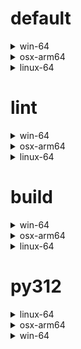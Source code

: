 # default

<details>
<summary>win-64</summary>

| Dependency | Before | After | Explicit | Package |
| - | - | - | - | - |
|ordered_enum|0.0.8|0.0.9|true|conda|
|pydantic|2.7.1|2.7.4|true|conda|
|pytest|8.2.1|8.2.2|true|conda|
|ca-certificates|2024.2.2|2024.6.2|false|conda|
|libsqlite|3.45.3|3.46.0|false|conda|
|libzlib|1.2.13|1.3.1|false|conda|
|packaging|24.0|24.1|false|conda|
|typing-extensions|4.11.0|4.12.2|false|conda|
|typing_extensions|4.11.0|4.12.2|false|conda|
|vc14_runtime|14.38.33135|14.40.33810|false|conda|
|vs2015_runtime|14.38.33135|14.40.33810|false|conda|
|zipp|3.17.0|3.19.2|false|conda|
|openssl|3.3.0|3.3.1|false|conda|
|pydantic-core|2.18.2|2.18.4|false|conda|
|vc|ha32ba9b_20|h8a93ad2_20|false|conda|

</details>

<details>
<summary>osx-arm64</summary>

| Dependency | Before | After | Explicit | Package |
| - | - | - | - | - |
|ordered_enum|0.0.8|0.0.9|true|conda|
|pydantic|2.7.1|2.7.4|true|conda|
|pytest|8.2.1|8.2.2|true|conda|
|py-rattler|py312h1a1520d_0|py312had01cb0_0|true|conda|
|ca-certificates|2024.2.2|2024.6.2|false|conda|
|libsqlite|3.45.3|3.46.0|false|conda|
|libzlib|1.2.13|1.3.1|false|conda|
|packaging|24.0|24.1|false|conda|
|typing-extensions|4.11.0|4.12.2|false|conda|
|typing_extensions|4.11.0|4.12.2|false|conda|
|zipp|3.17.0|3.19.2|false|conda|
|openssl|3.3.0|3.3.1|false|conda|
|pydantic-core|2.18.2|2.18.4|false|conda|

</details>

<details>
<summary>linux-64</summary>

| Dependency | Before | After | Explicit | Package |
| - | - | - | - | - |
|ordered_enum|0.0.8|0.0.9|true|conda|
|pydantic|2.7.1|2.7.4|true|conda|
|pytest|8.2.1|8.2.2|true|conda|
|ca-certificates|2024.2.2|2024.6.2|false|conda|
|libsqlite|3.45.3|3.46.0|false|conda|
|libzlib|1.2.13|1.3.1|false|conda|
|packaging|24.0|24.1|false|conda|
|typing-extensions|4.11.0|4.12.2|false|conda|
|typing_extensions|4.11.0|4.12.2|false|conda|
|zipp|3.17.0|3.19.2|false|conda|
|openssl|3.3.0|3.3.1|false|conda|
|pydantic-core|2.18.2|2.18.4|false|conda|
|ld_impl_linux-64|hf3520f5_1|hf3520f5_4|false|conda|
|libgcc-ng|h77fa898_7|h77fa898_9|false|conda|
|libgomp|h77fa898_7|h77fa898_9|false|conda|

</details>

# lint

<details>
<summary>win-64</summary>

| Dependency | Before | After | Explicit | Package |
| - | - | - | - | - |
|typos|1.21.0|1.22.7|true|conda|
|ruff|0.4.4|0.4.9|true|conda|
|ca-certificates|2024.2.2|2024.6.2|false|conda|
|filelock|3.14.0|3.15.1|false|conda|
|libsqlite|3.45.3|3.46.0|false|conda|
|libzlib|1.2.13|1.3.1|false|conda|
|nodeenv|1.8.0|1.9.1|false|conda|
|vc14_runtime|14.38.33135|14.40.33810|false|conda|
|vs2015_runtime|14.38.33135|14.40.33810|false|conda|
|openssl|3.3.0|3.3.1|false|conda|
|vc|ha32ba9b_20|h8a93ad2_20|false|conda|

</details>

<details>
<summary>osx-arm64</summary>

| Dependency | Before | After | Explicit | Package |
| - | - | - | - | - |
|typos|1.21.0|1.22.7|true|conda|
|ruff|0.4.4|0.4.9|true|conda|
|ca-certificates|2024.2.2|2024.6.2|false|conda|
|filelock|3.14.0|3.15.1|false|conda|
|libsqlite|3.45.3|3.46.0|false|conda|
|libzlib|1.2.13|1.3.1|false|conda|
|nodeenv|1.8.0|1.9.1|false|conda|
|openssl|3.3.0|3.3.1|false|conda|

</details>

<details>
<summary>linux-64</summary>

| Dependency | Before | After | Explicit | Package |
| - | - | - | - | - |
|typos|1.21.0|1.22.7|true|conda|
|ruff|0.4.4|0.4.9|true|conda|
|ca-certificates|2024.2.2|2024.6.2|false|conda|
|filelock|3.14.0|3.15.1|false|conda|
|libsqlite|3.45.3|3.46.0|false|conda|
|libzlib|1.2.13|1.3.1|false|conda|
|nodeenv|1.8.0|1.9.1|false|conda|
|openssl|3.3.0|3.3.1|false|conda|
|ld_impl_linux-64|hf3520f5_1|hf3520f5_4|false|conda|
|libgcc-ng|h77fa898_7|h77fa898_9|false|conda|
|libgomp|h77fa898_7|h77fa898_9|false|conda|
|libstdcxx-ng|hc0a3c3a_7|hc0a3c3a_9|false|conda|

</details>

# build

<details>
<summary>win-64</summary>

| Dependency | Before | After | Explicit | Package |
| - | - | - | - | - |
|ordered_enum|0.0.8|0.0.9|true|conda|
|pydantic|2.7.1|2.7.4|true|conda|
|ca-certificates|2024.2.2|2024.6.2|false|conda|
|certifi|2024.2.2|2024.6.2|false|conda|
|libsqlite|3.45.3|3.46.0|false|conda|
|libzlib|1.2.13|1.3.1|false|conda|
|more-itertools|10.2.0|10.3.0|false|conda|
|packaging|24.0|24.1|false|conda|
|pkginfo|1.10.0|1.11.1|false|conda|
|typing-extensions|4.11.0|4.12.2|false|conda|
|typing_extensions|4.11.0|4.12.2|false|conda|
|vc14_runtime|14.38.33135|14.40.33810|false|conda|
|vs2015_runtime|14.38.33135|14.40.33810|false|conda|
|zipp|3.17.0|3.19.2|false|conda|
|openssl|3.3.0|3.3.1|false|conda|
|pydantic-core|2.18.2|2.18.4|false|conda|
|requests|2.32.2|2.32.3|false|conda|
|vc|ha32ba9b_20|h8a93ad2_20|false|conda|

</details>

<details>
<summary>osx-arm64</summary>

| Dependency | Before | After | Explicit | Package |
| - | - | - | - | - |
|ordered_enum|0.0.8|0.0.9|true|conda|
|pydantic|2.7.1|2.7.4|true|conda|
|ca-certificates|2024.2.2|2024.6.2|false|conda|
|certifi|2024.2.2|2024.6.2|false|conda|
|libsqlite|3.45.3|3.46.0|false|conda|
|libzlib|1.2.13|1.3.1|false|conda|
|more-itertools|10.2.0|10.3.0|false|conda|
|packaging|24.0|24.1|false|conda|
|pkginfo|1.10.0|1.11.1|false|conda|
|typing-extensions|4.11.0|4.12.2|false|conda|
|typing_extensions|4.11.0|4.12.2|false|conda|
|zipp|3.17.0|3.19.2|false|conda|
|openssl|3.3.0|3.3.1|false|conda|
|pydantic-core|2.18.2|2.18.4|false|conda|
|requests|2.32.2|2.32.3|false|conda|

</details>

<details>
<summary>linux-64</summary>

| Dependency | Before | After | Explicit | Package |
| - | - | - | - | - |
|ordered_enum|0.0.8|0.0.9|true|conda|
|pydantic|2.7.1|2.7.4|true|conda|
|ca-certificates|2024.2.2|2024.6.2|false|conda|
|certifi|2024.2.2|2024.6.2|false|conda|
|libsqlite|3.45.3|3.46.0|false|conda|
|libzlib|1.2.13|1.3.1|false|conda|
|more-itertools|10.2.0|10.3.0|false|conda|
|packaging|24.0|24.1|false|conda|
|pkginfo|1.10.0|1.11.1|false|conda|
|typing-extensions|4.11.0|4.12.2|false|conda|
|typing_extensions|4.11.0|4.12.2|false|conda|
|zipp|3.17.0|3.19.2|false|conda|
|cryptography|42.0.7|42.0.8|false|conda|
|openssl|3.3.0|3.3.1|false|conda|
|pydantic-core|2.18.2|2.18.4|false|conda|
|requests|2.32.2|2.32.3|false|conda|
|ld_impl_linux-64|hf3520f5_1|hf3520f5_4|false|conda|
|libgcc-ng|h77fa898_7|h77fa898_9|false|conda|
|libgomp|h77fa898_7|h77fa898_9|false|conda|
|libstdcxx-ng|hc0a3c3a_7|hc0a3c3a_9|false|conda|

</details>

# py312

<details>
<summary>linux-64</summary>

| Dependency | Before | After | Explicit | Package |
| - | - | - | - | - |
|ordered_enum|0.0.8|0.0.9|true|conda|
|pydantic|2.7.1|2.7.4|true|conda|
|pytest|8.2.1|8.2.2|true|conda|
|ca-certificates|2024.2.2|2024.6.2|false|conda|
|libsqlite|3.45.3|3.46.0|false|conda|
|libzlib|1.2.13|1.3.1|false|conda|
|packaging|24.0|24.1|false|conda|
|typing-extensions|4.11.0|4.12.2|false|conda|
|typing_extensions|4.11.0|4.12.2|false|conda|
|zipp|3.17.0|3.19.2|false|conda|
|openssl|3.3.0|3.3.1|false|conda|
|pydantic-core|2.18.2|2.18.4|false|conda|
|ld_impl_linux-64|hf3520f5_1|hf3520f5_4|false|conda|
|libgcc-ng|h77fa898_7|h77fa898_9|false|conda|
|libgomp|h77fa898_7|h77fa898_9|false|conda|

</details>

<details>
<summary>osx-arm64</summary>

| Dependency | Before | After | Explicit | Package |
| - | - | - | - | - |
|ordered_enum|0.0.8|0.0.9|true|conda|
|pydantic|2.7.1|2.7.4|true|conda|
|pytest|8.2.1|8.2.2|true|conda|
|py-rattler|py312h1a1520d_0|py312had01cb0_0|true|conda|
|ca-certificates|2024.2.2|2024.6.2|false|conda|
|libsqlite|3.45.3|3.46.0|false|conda|
|libzlib|1.2.13|1.3.1|false|conda|
|packaging|24.0|24.1|false|conda|
|typing-extensions|4.11.0|4.12.2|false|conda|
|typing_extensions|4.11.0|4.12.2|false|conda|
|zipp|3.17.0|3.19.2|false|conda|
|openssl|3.3.0|3.3.1|false|conda|
|pydantic-core|2.18.2|2.18.4|false|conda|

</details>

<details>
<summary>win-64</summary>

| Dependency | Before | After | Explicit | Package |
| - | - | - | - | - |
|ordered_enum|0.0.8|0.0.9|true|conda|
|pydantic|2.7.1|2.7.4|true|conda|
|pytest|8.2.1|8.2.2|true|conda|
|ca-certificates|2024.2.2|2024.6.2|false|conda|
|libsqlite|3.45.3|3.46.0|false|conda|
|libzlib|1.2.13|1.3.1|false|conda|
|packaging|24.0|24.1|false|conda|
|typing-extensions|4.11.0|4.12.2|false|conda|
|typing_extensions|4.11.0|4.12.2|false|conda|
|vc14_runtime|14.38.33135|14.40.33810|false|conda|
|vs2015_runtime|14.38.33135|14.40.33810|false|conda|
|zipp|3.17.0|3.19.2|false|conda|
|openssl|3.3.0|3.3.1|false|conda|
|pydantic-core|2.18.2|2.18.4|false|conda|
|vc|ha32ba9b_20|h8a93ad2_20|false|conda|

</details>

[^1]: *Cursive* means explicit dependency.
[^2]: Dependency got downgraded.
